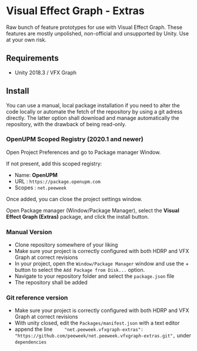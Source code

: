 # Visual Effect Graph - Extras

Raw bunch of feature prototypes for use with Visual Effect Graph. These features are mostly unpolished, non-official and unsupported by Unity. Use at your own risk.

## Requirements

* Unity 2018.3 / VFX Graph

## Install

You can use a manual, local package installation if you need to alter the code locally or automate the fetch of the repository by using a git adress directly. The latter option shall download and manage automatically the repository, with the drawback of being read-only.

### OpenUPM Scoped Registry (2020.1 and newer)

Open Project Preferences and go to Package manager Window.

If not present, add this scoped registry:

* Name: **OpenUPM**
* URL : `https://package.openupm.com`
* Scopes : `net.peeweek`

Once added, you can close the project settings window.

Open Package manager (Window/Package Manager), select the **Visual Effect Graph (Extras)** package, and click the install button.

### Manual Version

* Clone repository somewhere of your liking
* Make sure your project is correctly configured with both HDRP and VFX Graph at correct revisions 
* In your project, open the `Window/Package Manager` window and use the + button to select the `Add Package from Disk...` option.
* Navigate to your repository folder and select the `package.json` file
* The repository shall be added

### Git reference version

* Make sure your project is correctly configured with both HDRP and VFX Graph at correct revisions 
* With unity closed, edit the `Packages/manifest.json` with a text editor
* append the line `    "net.peeweek.vfxgraph-extras": "https://github.com/peeweek/net.peeweek.vfxgraph-extras.git",` under `dependencies`


